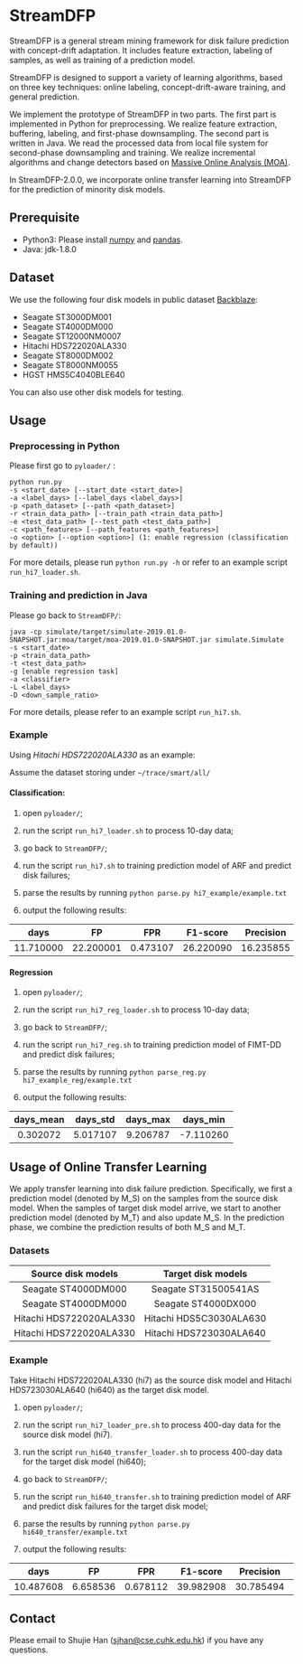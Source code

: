 # StreamDFP

StreamDFP is a general stream mining framework for disk failure prediction with concept-drift adaptation. It includes feature extraction, labeling of samples, as well as training of a prediction model. 

StreamDFP is designed to support a variety of learning algorithms, based on three key techniques: online labeling, concept-drift-aware training, and general prediction.

We implement the prototype of StreamDFP in two parts. The first part is implemented in Python for preprocessing. We realize feature extraction, buffering, labeling, and first-phase downsampling. The second part is written in Java. We read the processed data from local file system for second-phase downsampling and training. We realize incremental algorithms and change detectors based on [Massive Online Analysis (MOA)](https://moa.cms.waikato.ac.nz/).

In StreamDFP-2.0.0, we incorporate online transfer learning into StreamDFP for the prediction of minority disk models.

## Prerequisite

- Python3: Please install [numpy](https://numpy.org/) and [pandas](https://pandas.pydata.org/).
- Java: jdk-1.8.0

## Dataset

We use the following four disk models in public dataset [Backblaze](https://www.backblaze.com/b2/hard-drive-test-data.html):

- Seagate ST3000DM001
- Seagate ST4000DM000
- Seagate ST12000NM0007
- Hitachi HDS722020ALA330
- Seagate ST8000DM002
- Seagate ST8000NM0055
- HGST HMS5C4040BLE640

You can also use other disk models for testing.

## Usage

### Preprocessing in Python

Please first go to `pyloader/` :

```
python run.py
-s <start_date> [--start_date <start_date>]
-a <label_days> [--label_days <label_days>]
-p <path_dataset> [--path <path_dataset>]
-r <train_data_path> [--train_path <train_data_path>]
-e <test_data_path> [--test_path <test_data_path>]
-c <path_features> [--path_features <path_features>]
-o <option> [--option <option>] (1: enable regression (classification by default))
```

For more details, please run `python run.py -h` or refer to an example script `run_hi7_loader.sh`.

### Training and prediction in Java

Please go back to `StreamDFP/`:

```
java -cp simulate/target/simulate-2019.01.0-SNAPSHOT.jar:moa/target/moa-2019.01.0-SNAPSHOT.jar simulate.Simulate
-s <start_date> 
-p <train_data_path>
-t <test_data_path>
-g [enable regression task]
-a <classifier>
-L <label_days>
-D <down_sample_ratio>
```

For more details, please refer to an example script `run_hi7.sh`.

### Example

Using *Hitachi HDS722020ALA330* as an example:

Assume the dataset storing under `~/trace/smart/all/`

#### Classification:

1. open `pyloader/`;

2. run the script `run_hi7_loader.sh` to process 10-day data;

3. go back to `StreamDFP/`;

4. run the script `run_hi7.sh` to training prediction model of ARF and predict disk failures;

5. parse the results by running `python parse.py hi7_example/example.txt`

6. output the following results:

|   days    |    FP     |   FPR    | F1-score  | Precision |  Recall   |
| :-------: | :-------: | :------: | :-------: | :-------: | :-------: |
| 11.710000 | 22.200001 | 0.473107 | 26.220090 | 16.235855 | 68.095238 |

#### Regression

1. open `pyloader/`;

2. run the script `run_hi7_reg_loader.sh` to process 10-day data;

3. go back to `StreamDFP/`;

4. run the script `run_hi7_reg.sh` to training prediction model of FIMT-DD and predict disk failures;

5. parse the results by running `python parse_reg.py hi7_example_reg/example.txt`

6. output the following results:

| days_mean | days_std | days_max | days_min  |
| :-------: | :------: | :------: | :-------: |
| 0.302072  | 5.017107 | 9.206787 | -7.110260 |

##  Usage of Online Transfer Learning

We apply transfer learning into disk failure prediction. Specifically, we first
a prediction model (denoted by M_S) on the samples from the source disk model.
When the samples of target disk model arrive, we start to another prediction
model (denoted by M_T) and also update M_S. In the prediction phase, we combine
the prediction results of both M_S and M_T.

### Datasets
| Source disk models | Target disk models |
| :----------------: | :----------------: |
| Seagate ST4000DM000 | Seagate ST31500541AS |
| Seagate ST4000DM000 | Seagate ST4000DX000  |
| Hitachi HDS722020ALA330 | Hitachi HDS5C3030ALA630 |
| Hitachi HDS722020ALA330 | Hitachi HDS723030ALA640 |

### Example

Take Hitachi HDS722020ALA330 (hi7) as the source disk model and Hitachi HDS723030ALA640 (hi640) as the target disk model.

1. open `pyloader/`;

2. run the script `run_hi7_loader_pre.sh` to process 400-day data for the source disk model (hi7).

2. run the script `run_hi640_transfer_loader.sh` to process 400-day data for the target disk model (hi640);

3. go back to `StreamDFP/`;

4. run the script `run_hi640_transfer.sh` to training prediction model of ARF and predict disk failures for the target disk model;

5. parse the results by running `python parse.py hi640_transfer/example.txt`

6. output the following results:

|   days    |    FP     |   FPR    | F1-score  | Precision |  Recall   |
| :-------: | :-------: | :------: | :-------: | :-------: | :-------: |
| 10.487608 | 6.658536  | 0.678112 | 39.982908 | 30.785494 | 57.017281 |

## Contact

Please email to Shujie Han (sjhan@cse.cuhk.edu.hk) if you have any questions.

